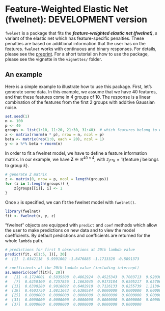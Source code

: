 <!-- README.md is generated from README.Rmd. Please edit that file -->
Feature-Weighted Elastic Net (fwelnet): DEVELOPMENT version
======================================

`fwelnet` is a package that fits the ***feature-weighted elastic net
(fwelnet)***, a variant of the elastic net which has feature-specific
penalties. These penalties are based on additional information that the
user has on the features. `fwelnet` works with continuous and binary
responses. For details, please see the
[preprint](https://arxiv.org/abs/2006.01395). For a short tutorial on
how to use the package, please see the vignette in the `vignettes/`
folder.

An example
----------

Here is a simple example to illustrate how to use this package. First,
let’s generate some data. In this example, we assume that we have 40
features, and that these features come in 4 groups of 10. The response
is a linear combination of the features from the first 2 groups with
additive Gaussian noise.

``` r
set.seed(1)
n <- 100
p <- 40
groups <- list(1:10, 11:20, 21:30, 31:40)  # which features belong to which group
x <- matrix(rnorm(n * p), nrow = n, ncol = p)
beta <- matrix(rep(1:0, each = 20), ncol = 1)
y <- x %*% beta + rnorm(n)
```

In order to fit a fwelnet model, we have to define a feature information
matrix. In our example, we have **Z** ∈ ℝ<sup>40 × 4</sup>, with
*z*<sub>*j**k*</sub> = 1{feature *j* belongs to group *k*}.

``` r
# generate Z matrix
z <- matrix(0, nrow = p, ncol = length(groups))
for (i in 1:length(groups)) {
    z[groups[[i]], i] <- 1
}
```

Once `z` is specified, we can fit the fwelnet model with `fwelnet()`.

``` r
library(fwelnet)
fit <- fwelnet(x, y, z)
```

“fwelnet” objects are equipped with `predict` and `coef` methods which
allow the user to make predictions on new data and to view the model
coefficients. By default predictions and coefficients are returned for
the whole `lambda` path.

``` r
# predictions for first 5 observations at 20th lambda value
predict(fit, x[1:5, ])[, 20]
#  [1]  1.0342118  5.9991002 -1.8476885 -1.1713328 -0.5891373

# coefficients at the 20th lambda value (including intercept)
as.numeric(coef(fit)[, 20])
#   [1] -0.1724001  0.5835508  0.4862924  0.4525343  0.7083713  0.9203059
#   [7]  0.6250100  0.7257856  1.1662045  0.9173184  0.6505217  0.6570609
#  [13]  0.6398280  0.9016092  0.6402918  0.7126133  0.8255739  1.2130462
#  [19]  0.4603750  1.0811643  0.6380584  0.0000000  0.0000000  0.0000000
#  [25]  0.0000000  0.0000000  0.0000000  0.0000000  0.0000000  0.0000000
#  [31]  0.0000000  0.0000000  0.0000000  0.0000000  0.0000000  0.0000000
#  [37]  0.0000000  0.0000000  0.0000000  0.0000000  0.0000000
```
